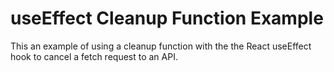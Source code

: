 # useEffect Cleanup Function Example

This an example of using a cleanup function with the the React useEffect hook to cancel a fetch request to an API.
